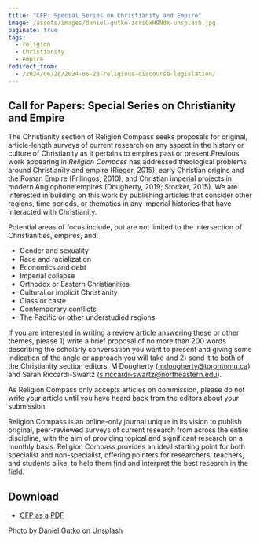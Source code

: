 ```yaml
---
title: "CFP: Special Series on Christianity and Empire"
image: /assets/images/daniel-gutko-zcri0xH9Ndk-unsplash.jpg
paginate: true   
tags:
  - religion
  - Christianity
  - empire
redirect_from:
  - /2024/06/28/2024-06-28-religious-discourse-legislation/
---
```

## Call for Papers: Special Series on Christianity and Empire

The Christianity section of Religion Compass seeks proposals for original, article-length surveys of current research on any aspect in the history or culture of Christianity as it pertains to empires past or present.Previous work appearing in *Religion Compass* has addressed theological problems around Christianity and empire (Rieger, 2015), early Christian origins and the Roman Empire (Frilingos, 2010), and Christian imperial
projects in modern Anglophone empires (Dougherty, 2019; Stocker, 2015). We are interested in building on this work by publishing articles that consider other regions, time periods, or thematics in any imperial histories that have interacted with Christianity.

Potential areas of focus include, but are not limited to the intersection of Christianities, empires, and:
- Gender and sexuality
- Race and racialization
- Economics and debt
- Imperial collapse
- Orthodox or Eastern Christianities
- Cultural or implicit Christianity
- Class or caste
- Contemporary conflicts
- The Pacific or other understudied regions

If you are interested in writing a review article answering these or other themes, please 1) write a brief proposal of no more than 200 words describing the scholarly conversation you want to present and giving some indication of the angle or approach you will take and 2) send it to both of the Christianity section editors, M Dougherty (mdougherty@torontomu.ca) and Sarah Riccardi-Swartz
(s.riccardi-swartz@northeastern.edu).

As Religion Compass only accepts articles on commission, please do not write your article until you have heard back from the editors about your submission.

Religion Compass is an online-only journal unique in its vision to publish original, peer-reviewed surveys of current research from across the entire discipline, with the aim of providing topical and significant research on a monthly basis. Religion Compass provides an ideal starting point for both specialist and non-specialist, offering pointers for researchers, teachers, and students alike, to help them find and interpret the best research in the field.

## Download
- [CFP as a PDF](/assets/pdfs/Christianity-and-Empire.pdf)

Photo by <a href="https://unsplash.com/@whatsupitsdan?utm_content=creditCopyText&utm_medium=referral&utm_source=unsplash">Daniel Gutko</a> on <a href="https://unsplash.com/photos/text-zcri0xH9Ndk?utm_content=creditCopyText&utm_medium=referral&utm_source=unsplash">Unsplash</a>
  
  